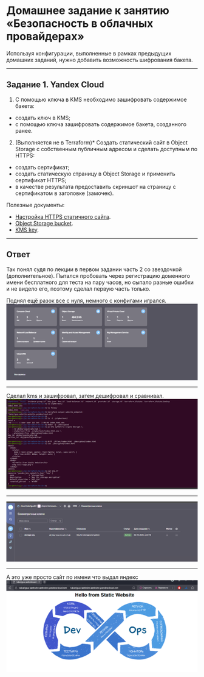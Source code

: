 # Домашнее задание к занятию «Безопасность в облачных провайдерах»  

Используя конфигурации, выполненные в рамках предыдущих домашних заданий, нужно добавить возможность шифрования бакета.

---
## Задание 1. Yandex Cloud   

1. С помощью ключа в KMS необходимо зашифровать содержимое бакета:

 - создать ключ в KMS;
 - с помощью ключа зашифровать содержимое бакета, созданного ранее.
2. (Выполняется не в Terraform)* Создать статический сайт в Object Storage c собственным публичным адресом и сделать доступным по HTTPS:

 - создать сертификат;
 - создать статическую страницу в Object Storage и применить сертификат HTTPS;
 - в качестве результата предоставить скриншот на страницу с сертификатом в заголовке (замочек).

Полезные документы:

- [Настройка HTTPS статичного сайта](https://cloud.yandex.ru/docs/storage/operations/hosting/certificate).
- [Object Storage bucket](https://registry.terraform.io/providers/yandex-cloud/yandex/latest/docs/resources/storage_bucket).
- [KMS key](https://registry.terraform.io/providers/yandex-cloud/yandex/latest/docs/resources/kms_symmetric_key).

--- 
## Ответ

Так понял судя по лекции в первом задании часть 2 со звездочкой (дополнительное). Пытался пробовать через регистрацию доменного имени бесплатного для теста на пару часов, но сыпало разные ошибки и не видело его, поэтому сделал первую часть только. 

Поднял ещё разок все с нуля, немного с конфигами игрался.
![ресы](https://github.com/Takarigua/clopro-homeworks-15-3/blob/f35a8a5a59f15f1b34ee5aee6063390270420ffb/screen/%D0%A0%D0%B5%D1%81%D1%8B.png)

---

Сделал kms и зашифровал, затем дешифровал и сравнивал.
![крипт](https://github.com/Takarigua/clopro-homeworks-15-3/blob/f35a8a5a59f15f1b34ee5aee6063390270420ffb/screen/%D0%BA%D1%80%D0%B8%D0%BF%D1%82.png)

---

![ключ](https://github.com/Takarigua/clopro-homeworks-15-3/blob/f35a8a5a59f15f1b34ee5aee6063390270420ffb/screen/%D0%9A%D0%BB%D1%8E%D1%87.png)

---

А это уже просто сайт по имени что выдал яндекс
![сайт](https://github.com/Takarigua/clopro-homeworks-15-3/blob/f35a8a5a59f15f1b34ee5aee6063390270420ffb/screen/%D0%A1%D0%B0%D0%B9%D1%82.png)
